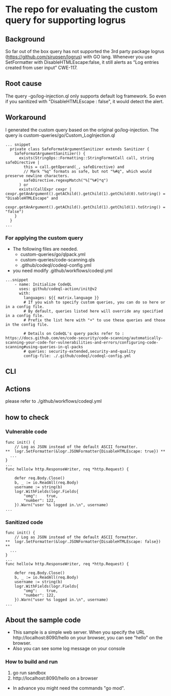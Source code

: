 # The repo for evaluating the custom query for supporting logrus

## Background
So far out of the box query has not supported the 3rd party package logrus (https://github.com/sirupsen/logrus) with GO lang. Whenever you use SetFormatter with DisableHTMLEscape:false, it still alerts as “Log entries created from user input” CWE-117.

## Root cause
The query -go/log-injection.ql only supports default log framework. So even if you sanitized with "DisableHTMLEscape : false", it would detect the alert.

## Workaround
I generated the custom query based on the original go/log-injection. The query is custom-queries/go/Custom_LogInjection.ql
```
... snippet
  private class SafeFormatArgumentSanitizer extends Sanitizer {
    SafeFormatArgumentSanitizer() {
      exists(StringOps::Formatting::StringFormatCall call, string safeDirective |
        this = call.getOperand(_, safeDirective) and
        // Mark "%q" formats as safe, but not "%#q", which would preserve newline characters.
        safeDirective.regexpMatch("%[^%#]*q")
      ) or
      exists(CallExpr cexpr | cexpr.getAnArgument().getAChild().getChild(1).getChild(0).toString() = "DisableHTMLEscape" and 
        cexpr.getAnArgument().getAChild().getChild(1).getChild(1).toString() = "false")
    }
  }
...
```
### For applying the custom query
- The following files are needed.
	- custom-queries/go/qlpack.yml
	- custom-queries/code-scanning.qls
	- .github/codeql/codeql-config.yml
- you need modify .github/workflows/codeql.yml
```
...snippet
    - name: Initialize CodeQL
      uses: github/codeql-action/init@v2
      with:
        languages: ${{ matrix.language }}
        # If you wish to specify custom queries, you can do so here or in a config file.
        # By default, queries listed here will override any specified in a config file.
        # Prefix the list here with "+" to use these queries and those in the config file.

        # Details on CodeQL's query packs refer to : https://docs.github.com/en/code-security/code-scanning/automatically-scanning-your-code-for-vulnerabilities-and-errors/configuring-code-scanning#using-queries-in-ql-packs
        # queries: security-extended,security-and-quality
        config-file: ./.github/codeql/codeql-config.yml
```
## CLI

## Actions
please refer to ./github/workflows/codeql.yml

## how to check
### Vulnerable code
```
func init() {
	// Log as JSON instead of the default ASCII formatter.
**	logr.SetFormatter(&logr.JSONFormatter{DisableHTMLEscape: true}) **
  ...
}
...
func hello(w http.ResponseWriter, req *http.Request) {

	defer req.Body.Close()
	b, _ := io.ReadAll(req.Body)
	username := string(b)
	logr.WithFields(logr.Fields{
		"omg":    true,
		"number": 122,
	}).Warn("user %s logged in.\n", username)
...
```
### Sanitized code
```
func init() {
	// Log as JSON instead of the default ASCII formatter.
**	logr.SetFormatter(&logr.JSONFormatter{DisableHTMLEscape: false}) **
  ...
}
...
func hello(w http.ResponseWriter, req *http.Request) {

	defer req.Body.Close()
	b, _ := io.ReadAll(req.Body)
	username := string(b)
	logr.WithFields(logr.Fields{
		"omg":    true,
		"number": 122,
	}).Warn("user %s logged in.\n", username)
...
```

## About the sample code
- This sample is a simple web server. When you specify the URL http://localhost:8090/hello on your browser, you can see "hello" on the browser.
- Also you can see some log message on your console

### How to build and run
1) go run sandbox
2) http://localhost:8090/hello on a browser
- In advance you might need the commands "go mod".

